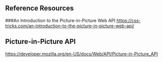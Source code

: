## Reference Resources

###An Introduction to the Picture-in-Picture Web API
https://css-tricks.com/an-introduction-to-the-picture-in-picture-web-api/

## Picture-in-Picture API
https://developer.mozilla.org/en-US/docs/Web/API/Picture-in-Picture_API